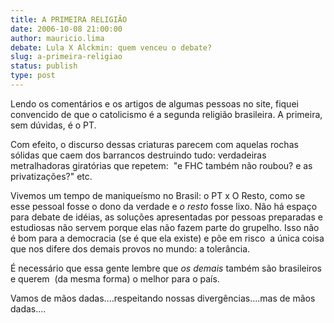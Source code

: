 ```yaml
---
title: A PRIMEIRA RELIGIÃO
date: 2006-10-08 21:00:00
author: mauricio.lima
debate: Lula X Alckmin: quem venceu o debate?
slug: a-primeira-religiao
status: publish 
type: post
---
```


Lendo os comentários e os artigos de algumas pessoas no site, fiquei convencido de que o catolicismo é a segunda religião brasileira. A primeira, sem dúvidas, é o PT.


Com efeito, o discurso dessas criaturas parecem com aquelas rochas sólidas que caem dos barrancos destruindo tudo: verdadeiras metralhadoras giratórias que repetem:  "e FHC também não roubou? e as privatizações?" etc.


Vivemos um tempo de maniqueísmo no Brasil: o PT x O Resto, como se esse pessoal fosse o dono da verdade e *o resto* fosse lixo. Não há espaço para debate de idéias, as soluções apresentadas por pessoas preparadas e estudiosas não servem porque elas não fazem parte do grupelho. Isso não é bom para a democracia (se é que ela existe) e põe em risco  a única coisa que nos difere dos demais provos no mundo: a tolerância.


É necessário que essa gente lembre que *os demais* também são brasileiros e querem  (da mesma forma) o melhor para o país.


Vamos de mãos dadas....respeitando nossas divergências....mas de mãos dadas....



